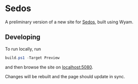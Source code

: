 # Sedos

A preliminary version of a new site for [Sedos](www.sedos.co.uk), built using Wyam.

## Developing

To run locally, run

```powershell
build.ps1 -Target Preview
```

and then browse the site on [localhost:5080](localhost:5080).

Changes will be rebuilt and the page should update in sync.
